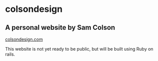 # colsondesign
## A personal website by Sam Colson

[colsondesign.com](colsondesign.com)

This website is not yet ready to be public, but will be built using Ruby on rails.
